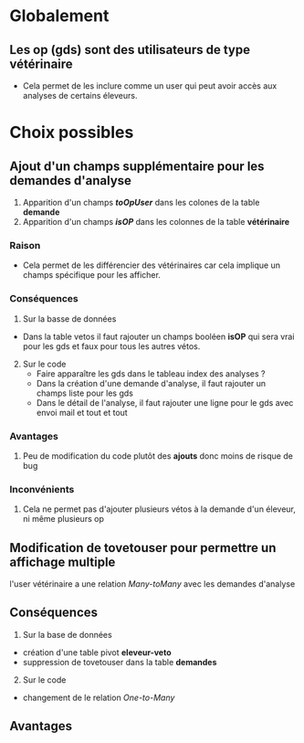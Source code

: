 # Globalement

## Les op (gds) sont des utilisateurs de type vétérinaire

* Cela permet de les inclure comme un user qui peut avoir accès aux analyses de certains éleveurs.

# Choix possibles

## Ajout d'un champs supplémentaire pour les demandes d'analyse

1. Apparition d'un champs __*toOpUser*__ dans les colones de la table __demande__
2. Apparition d'un champs __*isOP*__ dans les colonnes de la table __vétérinaire__

### Raison

* Cela permet de les différencier des vétérinaires car cela implique un champs spécifique pour les afficher.

### Conséquences

1. Sur la basse de données

* Dans la table vetos il faut rajouter un champs booléen __isOP__ qui sera vrai pour les gds
  et faux pour tous les autres vétos.

2. Sur le code
   * Faire apparaître les gds dans le tableau index des analyses ?
   * Dans la création d'une demande d'analyse, il faut rajouter un champs liste pour les gds
   * Dans le détail de l'analyse, il faut rajouter une ligne pour le gds avec envoi mail et tout et tout

### Avantages

1. Peu de modification du code plutôt des __ajouts__ donc moins de risque de bug

### Inconvénients

1. Cela ne permet pas d'ajouter plusieurs vétos à la demande d'un éleveur, ni même plusieurs op

## Modification de tovetouser pour permettre un affichage multiple

l'user vétérinaire a une relation *Many-toMany* avec les demandes d'analyse

## Conséquences

1. Sur la base de données

* création d'une table pivot __eleveur-veto__
* suppression de tovetouser dans la table __demandes__

2. Sur le code

* changement de le relation *One-to-Many*

## Avantages
